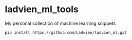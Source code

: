 # ladvien_ml_tools
My personal collection of machine learning snippets

```bash
pip install https://github.com/Ladvien/ladvien_ml.git
```